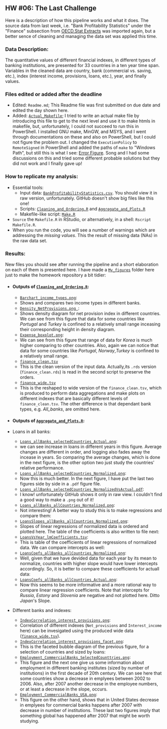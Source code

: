 HW #06: The Last Challenge
--------------------------

Here is a description of how this pipeline works and what it does. The source data from last week,
i.e. "Bank Profitability Statistics" under the "Finance" subsection from [OECD.Stat Extracts](http://stats.oecd.org/)
was imported again, but a better sence of cleaning and managing the data set was applied this time.  

### Data Description:  

The quantitative values of different financial indexes, in different types of banking institutions, are presented
for 33 countries in a ten year time span. Variables in the cleaned data are country, bank (commercial vs. saving,
etc.), index (interest income, provisions, loans, etc.), year, and finally values.

### Files edited or added after the deadline

 - Edited: `Readme.md`; This Readme file was first submitted on due date and edited the day shown here.
 - Added: [`Actual_Makefile`](https://github.com/Mahdiark/stat545a-2013-hw06_khosravi-mah/blob/master/Actual_Makefile); I tried to write an actual make file by introducing this file to get to the next level and use it to make htmls in makefile, but, unfortunately, I could not succeed to run this in PowerShell. I installed GNU make, MinGW, and MSYS, and I went through documentations on these and also on PowerShell, but I could not figure the problem out. I changed the `ExecutionPolicy` to `RemoteSigned` in PowerShell and added the paths of `make` to "Windows Path", but still this is what I see: [Error Figure](https://github.com/Mahdiark/stat545a-2013-hw06_khosravi-mah/blob/master/My_figures/PowerShell_make_error.png). Song and I had some discussions on this and tried some different probable solutions but they did not work and I finally gave up!

### How to replicate my analysis:

  * Essential tools:
    - Input data: [`BankProfitabilityStatistics.csv`](https://github.com/Mahdiark/stat545a-2013-hw06_khosravi-mah/blob/master/BankProfitabilityStatistics.csv). You should view it in raw version, unfortunately. GitHub doesn't show big files like this one!
    - Scripts: [`Cleaning_and_Ordering.R`](https://github.com/Mahdiark/stat545a-2013-hw06_khosravi-mah/blob/master/Cleaning_and_Ordering.R) and [`Aggregate_and_Plots.R`](https://github.com/Mahdiark/stat545a-2013-hw06_khosravi-mah/blob/master/Aggregate_and_Plots.R)
    - Makefile-like script: [`Make.R`](https://github.com/Mahdiark/stat545a-2013-hw06_khosravi-mah/blob/master/Make.R)
  * `Source` the `Makefile.R` in RStudio, or alternatively, in a shell: `Rscript Makefile.R`.
  * When you run the code, you will see a number of warnings which are addressing the *missing values*. This the result of missing data (NAs) in the raw data set.
  
### Results:

New files you should see after running the pipeline and a short elaboration on each of them is presented here.
I have made a [`My_figures`](https://github.com/Mahdiark/stat545a-2013-hw06_khosravi-mah/tree/master/My_figures) 
folder here just to make the homework repository a bit tidier:

  * #### Outputs of [`Cleaning_and_Ordering.R`](https://github.com/Mahdiark/stat545a-2013-hw06_khosravi-mah/blob/master/Cleaning_and_Ordering.R):
    - [`Barchart_income_types.png`](https://github.com/Mahdiark/stat545a-2013-hw06_khosravi-mah/blob/master/My_figures/Barchart_income_types.png):
     * Shows and compares two income types in different banks.
    - [`Density_NetProvisions.png `](https://github.com/Mahdiark/stat545a-2013-hw06_khosravi-mah/blob/master/My_figures/Density_NetProvisions.png):
     * Shows density diagram for net provision index in different countries. We can see from this figure that data for some countries like *Portugal* and *Turkey* is confined to a relatively small range inceasing their corresponding height in density diagram.
    - [`Expense_boxplot.png`](https://github.com/Mahdiark/stat545a-2013-hw06_khosravi-mah/blob/master/My_figures/Expense_boxplot.png):
     * We can see from this figure that range of data for *Korea* is much higher comparing to other countries. Also, again we can notice that data for some countries like *Portugal*, *Norway*,*Turkey* is confined to a relatively small range.
    - [`finance_clean.tsv`](https://github.com/Mahdiark/stat545a-2013-hw06_khosravi-mah/blob/master/finance_clean.tsv)
     * This is the clean version of the input data. Actually,its `.rds` version (`finance_clean.rds`) is read in the second script to preserve the orders.
    - [`finance_wide.tsv`](https://github.com/Mahdiark/stat545a-2013-hw06_khosravi-mah/blob/master/finance_wide.tsv)
     * This is the reshaped to wide version of the `finance_clean.tsv`, which is produced to perform data aggregations and make plots on different indexes that are basically different levels of `finance_clean.tsv`. The other difference is that dependant bank types, e.g. *All_banks*, are omitted here.

  * #### Outputs of [`Aggregate_and_Plots.R`](https://github.com/Mahdiark/stat545a-2013-hw06_khosravi-mah/blob/master/Aggregate_and_Plots.R):
  * Loans in all banks:
    - [`Loans_allBanks_selectedCountries_Actual.png`](https://github.com/Mahdiark/stat545a-2013-hw06_khosravi-mah/blob/master/My_figures/Loans_allBanks_selectedCountries_Actual.png):
     * we can see increase in loans in different years in this figure. Average changes are different in order, and logging also fades away the incease in years. So comparing the average changes, which is done in the next figure, is the other option two just study the countries' relative performance.
    - [`Loans_allBanks_selectedCountries_Normalized.png`](https://github.com/Mahdiark/stat545a-2013-hw06_khosravi-mah/blob/master/My_figures/Loans_allBanks_selectedCountries_Normalized.png):
     * Now this is much better. In the next figure, I have put the last two figures side by side in a `.pdf` figure file.
    - [`Loans_allBanks_selectedCountries_NormalizedVsActual.pdf`](https://github.com/Mahdiark/stat545a-2013-hw06_khosravi-mah/blob/master/My_figures/Loans_allBanks_selectedCountries_NormalizedVsActual.pdf):
     * I know! unfortunately GitHub shows it only in raw view. I couldn't find a good way to make a `.png` out of it!
    - [`Loans_allBanks_allCountries_Normalized.png`](https://github.com/Mahdiark/stat545a-2013-hw06_khosravi-mah/blob/master/My_figures/Loans_allBanks_allCountries_Normalized.png):
     * Not interesting! A better way to study this is to make regressions and compare them:
    - [`LoansSlopes_allBanks_allCountries_Normalized.png`](https://github.com/Mahdiark/stat545a-2013-hw06_khosravi-mah/blob/master/My_figures/LoansSlopes_allBanks_allCountries_Normalized.png):
     * Slopes of linear regressions of normalized data is ordered and plotted here. The table of the coefficients is also written to file next: 
    - [`LoansVsYear_lmCoefficients.tsv`](https://github.com/Mahdiark/stat545a-2013-hw06_khosravi-mah/blob/master/LoansVsYear_lmCoefficients.tsv):
     * This is table of the coefficients of linear regressions of normalized data. We can compare intercepts as well:
    - [`LoansCoefs_allBanks_allCountries_Normalized.png`](https://github.com/Mahdiark/stat545a-2013-hw06_khosravi-mah/blob/master/My_figures/LoansCoefs_allBanks_allCountries_Normalized.png):
     * Well, given that we have devided data for each year by its mean to normalize, countries with higher slope would have lower intercepts accordingly. So, it is better to compare these coefficients for actuall data:
    - [`LoansCoefs_allBanks_allCountries_Actual.png`](https://github.com/Mahdiark/stat545a-2013-hw06_khosravi-mah/blob/master/My_figures/LoansCoefs_allBanks_allCountries_Actual.png):
     * Now this seems to be more informative and a more rational way to compare linear regression coefficients. Note that intercepts for *Russia*, *Estony* and *Slovenia* are negative and not plotted here. Ditto *Japan*'s Slope.
  * Different banks and indexes:
    - [`IndexCorrelation_interest_provisions.png`](https://github.com/Mahdiark/stat545a-2013-hw06_khosravi-mah/blob/master/My_figures/IndexCorrelation_interest_provisions.png):
     * Correlation of different indexes (`Net_provisions` and `Interest_income` here) can be invesigated using the produced wide data ([`finance_wide.tsv`](https://github.com/Mahdiark/stat545a-2013-hw06_khosravi-mah/blob/master/finance_wide.tsv)).
    - [`IndexCorrelation_interest_provisions_facet.png`](https://github.com/Mahdiark/stat545a-2013-hw06_khosravi-mah/blob/master/My_figures/IndexCorrelation_interest_provisions_facet.png):
     * This is the faceted bubble diagram of the previous figure, for a selection of countries and sized by loans:
    - [`Employment_CommercialBanks_SelectedCounttries.png`](https://github.com/Mahdiark/stat545a-2013-hw06_khosravi-mah/blob/master/My_figures/Employment_CommercialBanks_SelectedCounttries.png):
     * This figure and the next one give us some information about employment in different banking institutes (sized by number of institutions) in the first decade of 20th century. We can see here that some countries show a decrease in emplyees between 2002 to 2006. Also, after 2007 another decrease in the employee numbers, or at least a decrease in the slope, occurs. 
    - [`Employment_CommercialBanks_USA.png`](https://github.com/Mahdiark/stat545a-2013-hw06_khosravi-mah/blob/master/My_figures/Employment_CommercialBanks_USA.png):
     * This figure on the other hand, shows that in United States decrease in emplyees for commercial banks happens after 2007 with decrease in number of institutions. These last two figures imply that something global has happened after 2007 that might be worth studying.
